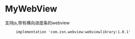 # MyWebView
支持js,带有横向进度条的webview
```
     implementation 'com.zxn.webview:webviewlibrary:1.0.1'
```
